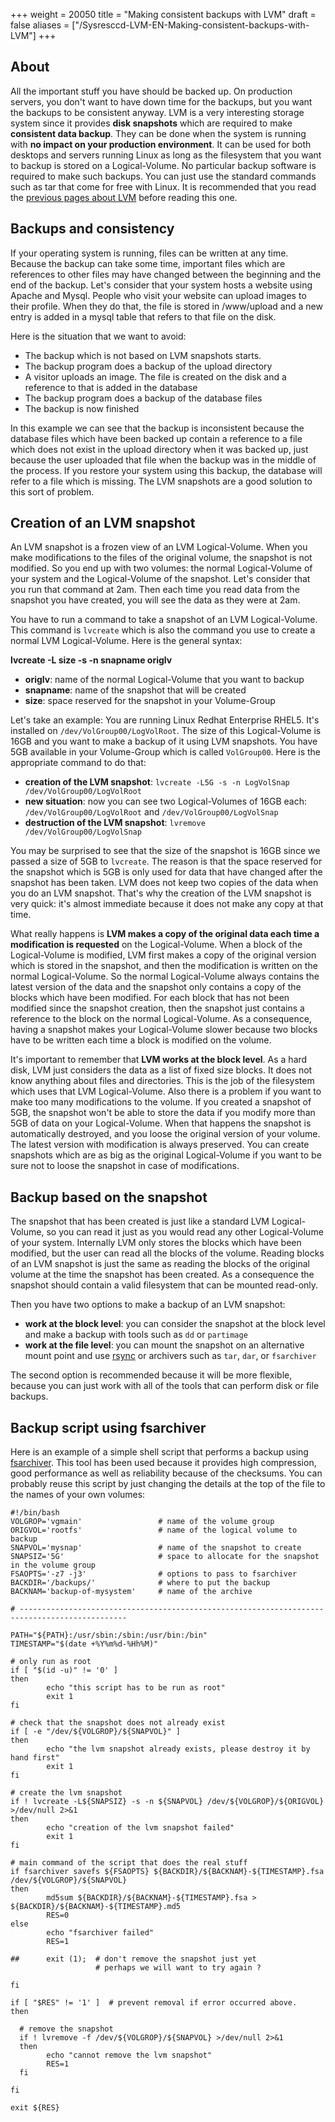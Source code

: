 +++
weight = 20050
title = "Making consistent backups with LVM"
draft = false
aliases = ["/Sysresccd-LVM-EN-Making-consistent-backups-with-LVM"]
+++

## About
All the important stuff you have should be backed up. On production servers,
you don't want to have down time for the backups, but you want the backups to be
consistent anyway. LVM is a very interesting storage system since it provides
**disk snapshots** which are required to make **consistent data backup**. They
can be done when the system is running with **no impact on your production
environment**. It can be used for both desktops and servers running Linux as
long as the filesystem that you want to backup is stored on a Logical-Volume.
No particular backup software is required to make such backups. You can just use
the standard commands such as tar that come for free with Linux. It is
recommended that you read the [previous pages about LVM](/lvm-guide-en/) before
reading this one.

## Backups and consistency
If your operating system is running, files can be written at any time. Because
the backup can take some time, important files which are references to other
files may have changed between the beginning and the end of the backup. Let's
consider that your system hosts a website using Apache and Mysql. People who
visit your website can upload images to their profile. When they do that, the
file is stored in /www/upload and a new entry is added in a mysql table that
refers to that file on the disk.

Here is the situation that we want to avoid:

* The backup which is not based on LVM snapshots starts.
* The backup program does a backup of the upload directory
* A visitor uploads an image. The file is created on the disk and a reference to
  that is added in the database
* The backup program does a backup of the database files
* The backup is now finished

In this example we can see that the backup is inconsistent because the database
files which have been backed up contain a reference to a file which does not
exist in the upload directory when it was backed up, just because the user
uploaded that file when the backup was in the middle of the process. If you
restore your system using this backup, the database will refer to a file which
is missing. The LVM snapshots are a good solution to this sort of problem.

## Creation of an LVM snapshot
An LVM snapshot is a frozen view of an LVM Logical-Volume. When you make
modifications to the files of the original volume, the snapshot is not modified.
So you end up with two volumes: the normal Logical-Volume of your system and the
Logical-Volume of the snapshot. Let's consider that you run that command at 2am.
Then each time you read data from the snapshot you have created, you will see
the data as they were at 2am.

You have to run a command to take a snapshot of an LVM Logical-Volume. This
command is `lvcreate` which is also the command you use to create a
normal LVM Logical-Volume. Here is the general syntax:

**lvcreate -L size  -s -n snapname origlv**

* **origlv**: name of the normal Logical-Volume that you want to backup
* **snapname**: name of the snapshot that will be created
* **size**: space reserved for the snapshot in your Volume-Group

Let's take an example: You are running Linux Redhat Enterprise RHEL5. It's
installed on `/dev/VolGroup00/LogVolRoot`. The size of this Logical-Volume
is 16GB and you want to make a backup of it using LVM snapshots. You have 5GB
available in your Volume-Group which is called `VolGroup00`. Here is the
appropriate command to do that:

* **creation of the LVM snapshot**: `lvcreate -L5G -s -n LogVolSnap /dev/VolGroup00/LogVolRoot`
* **new situation**: now you can see two Logical-Volumes of 16GB each: `/dev/VolGroup00/LogVolRoot` and `/dev/VolGroup00/LogVolSnap`
* **destruction of the LVM snapshot**: `lvremove /dev/VolGroup00/LogVolSnap`

You may be surprised to see that the size of the snapshot is 16GB since we
passed a size of 5GB to `lvcreate`. The reason is that the space reserved
for the snapshot which is 5GB is only used for data that have changed after the
snapshot has been taken. LVM does not keep two copies of the data when you do an
LVM snapshot. That's why the creation of the LVM snapshot is very quick: it's
almost immediate because it does not make any copy at that time.

What really happens is **LVM makes a copy of the original data each time a
modification is requested** on the Logical-Volume. When a block of the
Logical-Volume is modified, LVM first makes a copy of the original version which
is stored in the snapshot, and then the modification is written on the normal
Logical-Volume. So the normal Logical-Volume always contains the latest version
of the data and the snapshot only contains a copy of the blocks which have been
modified. For each block that has not been modified since the snapshot creation,
then the snapshot just contains a reference to the block on the normal
Logical-Volume. As a consequence, having a snapshot makes your Logical-Volume
slower because two blocks have to be written each time a block is modified on
the volume.

It's important to remember that **LVM works at the block level**. As a hard disk,
LVM just considers the data as a list of fixed size blocks. It does not know
anything about files and directories. This is the job of the filesystem which
uses that LVM Logical-Volume. Also there is a problem if you want to make too
many modifications to the volume. If you created a snapshot of 5GB, the snapshot
won't be able to store the data if you modify more than 5GB of data on your
Logical-Volume. When that happens the snapshot is automatically destroyed, and
you loose the original version of your volume. The latest version with
modification is always preserved. You can create snapshots which are as big as
the original Logical-Volume if you want to be sure not to loose the snapshot in
case of modifications.

## Backup based on the snapshot
The snapshot that has been created is just like a standard LVM Logical-Volume,
so you can read it just as you would read any other Logical-Volume of your
system. Internally LVM only stores the blocks which have been modified, but the
user can read all the blocks of the volume. Reading blocks of an LVM snapshot is
just the same as reading the blocks of the original volume at the time the
snapshot has been created. As a consequence the snapshot should contain a valid
filesystem that can be mounted read-only.

Then you have two options to make a backup of an LVM snapshot:

* **work at the block level**: you can consider the snapshot at the block level
  and make a backup with tools such as `dd` or `partimage`
* **work at the file level**: you can mount the snapshot on an alternative mount
  point and use [rsync](/manual/Backup_and_transfer_your_data_using_rsync/)
  or archivers such as `tar`, `dar`, or `fsarchiver`

The second option is recommended because it will be more flexible, because you
can just work with all of the tools that can perform disk or file backups.

## Backup script using fsarchiver
Here is an example of a simple shell script that performs a backup using
[fsarchiver](http://www.fsarchiver.org). This tool has been used because it
provides high compression, good performance as well as reliability because of
the checksums. You can probably reuse this script by just changing the details
at the top of the file to the names of your own volumes:
```
#!/bin/bash
VOLGROP='vgmain'                 # name of the volume group
ORIGVOL='rootfs'                 # name of the logical volume to backup
SNAPVOL='mysnap'                 # name of the snapshot to create
SNAPSIZ='5G'                     # space to allocate for the snapshot in the volume group
FSAOPTS='-z7 -j3'                # options to pass to fsarchiver
BACKDIR='/backups/'              # where to put the backup
BACKNAM='backup-of-mysystem'     # name of the archive

# ----------------------------------------------------------------------------------------------

PATH="${PATH}:/usr/sbin:/sbin:/usr/bin:/bin"
TIMESTAMP="$(date +%Y%m%d-%Hh%M)"

# only run as root
if [ "$(id -u)" != '0' ]
then
        echo "this script has to be run as root"
        exit 1
fi

# check that the snapshot does not already exist
if [ -e "/dev/${VOLGROP}/${SNAPVOL}" ]
then
        echo "the lvm snapshot already exists, please destroy it by hand first"
        exit 1
fi

# create the lvm snapshot
if ! lvcreate -L${SNAPSIZ} -s -n ${SNAPVOL} /dev/${VOLGROP}/${ORIGVOL} >/dev/null 2>&1
then
        echo "creation of the lvm snapshot failed"
        exit 1
fi

# main command of the script that does the real stuff
if fsarchiver savefs ${FSAOPTS} ${BACKDIR}/${BACKNAM}-${TIMESTAMP}.fsa /dev/${VOLGROP}/${SNAPVOL}
then
        md5sum ${BACKDIR}/${BACKNAM}-${TIMESTAMP}.fsa > ${BACKDIR}/${BACKNAM}-${TIMESTAMP}.md5
        RES=0
else
        echo "fsarchiver failed"
        RES=1

##      exit (1);  # don't remove the snapshot just yet
                   # perhaps we will want to try again ?

fi

if [ "$RES" != '1' ]  # prevent removal if error occurred above.
then

  # remove the snapshot
  if ! lvremove -f /dev/${VOLGROP}/${SNAPVOL} >/dev/null 2>&1
  then
        echo "cannot remove the lvm snapshot"
        RES=1
  fi

fi

exit ${RES}
```
